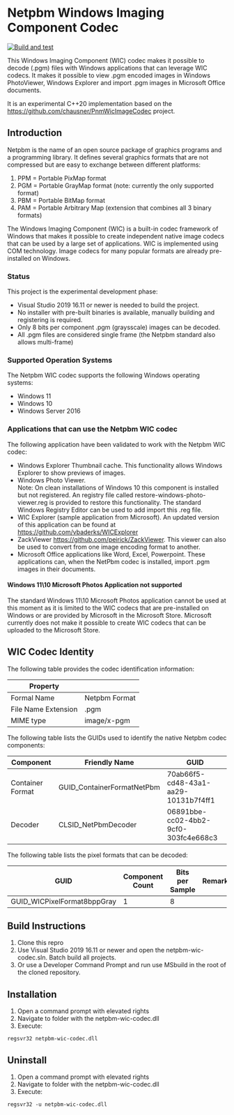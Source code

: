 # Netpbm Windows Imaging Component Codec

[![Build and test](https://github.com/vbaderks/netpbm-wic-codec/actions/workflows/msbuild.yml/badge.svg)](https://github.com/vbaderks/netpbm-wic-codec/actions/workflows/msbuild.yml)

This Windows Imaging Component (WIC) codec makes it possible to decode (.pgm) files with Windows applications that can leverage WIC codecs.
It makes it possible to view .pgm encoded images in Windows PhotoViewer, Windows Explorer and import .pgm images in Microsoft Office documents.

It is an experimental C++20 implementation based on the <https://github.com/chausner/PnmWicImageCodec> project.

## Introduction

Netpbm is the name of an open source package of graphics programs and a programming library.
It defines several graphics formats that are not compressed but are easy to exchange between different
platforms:

1. PPM = Portable PixMap format
1. PGM = Portable GrayMap format (note: currently the only supported format)
1. PBM = Portable BitMap format
1. PAM = Portable Arbitrary Map (extension that combines all 3 binary formats)

The Windows Imaging Component (WIC) is a built-in codec framework of Windows that makes it possible
to create independent native image codecs that can be used by a large set of applications.
WIC is implemented using COM technology. Image codecs for many popular formats are already pre-installed on Windows.

### Status

This project is the experimental development phase:

- Visual Studio 2019 16.11 or newer is needed to build the project.
- No installer with pre-built binaries is available, manually building and registering is required.
- Only 8 bits per component .pgm (graysscale) images can be decoded.
- All .pgm files are considered single frame (the Netpbm standard also allows multi-frame)

### Supported Operation Systems

The Netpbm WIC codec supports the following Windows operating systems:

- Windows 11
- Windows 10
- Windows Server 2016

### Applications that can use the Netpbm WIC codec

The following application have been validated to work with the Netpbm WIC codec:

- Windows Explorer Thumbnail cache. This functionality allows Windows Explorer to show previews of images.
- Windows Photo Viewer.  
 Note: On clean installations of Windows 10 this component is installed but not registered. An registry file called restore-windows-photo-viewer.reg
 is provided to restore this functionality. The standard Windows Registry Editor can be used to add import this .reg file.
- WIC Explorer (sample application from Microsoft). An updated version of this application can be found at <https://github.com/vbaderks/WICExplorer>
- ZackViewer <https://github.com/peirick/ZackViewer>. This viewer can also be used to convert from one image encoding format to another.
- Microsoft Office applications like Word, Excel, Powerpoint. These applications can, when the NetPbm codec is installed, import .pgm images in their documents.

#### Windows 11\10 Microsoft Photos Application not supported

The standard Windows 11\10 Microsoft Photos application cannot be used at this moment as it is limited to the
WIC codecs that are pre-installed on Windows or are provided by Microsoft in the Microsoft Store.
Microsoft currently does not make it possible to create WIC codecs that can be uploaded to the Microsoft Store.

## WIC Codec Identity

The following table provides the codec identification information:

|Property||
|---|---|
|Formal Name|Netpbm Format|
|File Name Extension|.pgm|
|MIME type| image/x-pgm|

The following table lists the GUIDs used to identify the native Netpbm codec components:

|Component|Friendly Name|GUID
|---|---|---|
|Container Format|GUID_ContainerFormatNetPbm|70ab66f5-cd48-43a1-aa29-10131b7f4ff1
|Decoder|CLSID_NetPbmDecoder|06891bbe-cc02-4bb2-9cf0-303fc4e668c3|

The following table lists the pixel formats that can be decoded:

|GUID|Component Count|Bits per Sample|Remark
|---|---|---|---|
|GUID_WICPixelFormat8bppGray|1|8|

## Build Instructions

1. Clone this repro
1. Use Visual Studio 2019 16.11 or newer and open the netpbm-wic-codec.sln. Batch build all projects.
1. Or use a Developer Command Prompt and run use MSbuild in the root of the cloned repository.

## Installation

1. Open a command prompt with elevated rights
1. Navigate to folder with the netpbm-wic-codec.dll
1. Execute:

```shell
regsvr32 netpbm-wic-codec.dll
```

## Uninstall

1. Open a command prompt with elevated rights
1. Navigate to folder with the netpbm-wic-codec.dll
1. Execute:

```shell
regsvr32 -u netpbm-wic-codec.dll
```
